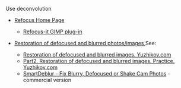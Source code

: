 Use deconvolution

- [Refocus Home Page](http://refocus.sourceforge.net/)
	- [Refocus-it GIMP plug-in](http://refocus-it.sourceforge.net/)
- [Restoration of defocused and blurred photos/images ](https://github.com/Y-Vladimir/SmartDeblur)
	See:

	- [Restoration of defocused and blurred images. Yuzhikov.com](http://yuzhikov.com/articles/BlurredImagesRestoration1.htm)
	- [Part2. Restoration of defocused and blurred images. Practice. Yuzhikov.com](http://yuzhikov.com/articles/BlurredImagesRestoration2.htm)
	- [SmartDeblur - Fix Blurry, Defocused or Shake Cam Photos](http://smartdeblur.net/) - commercial version
